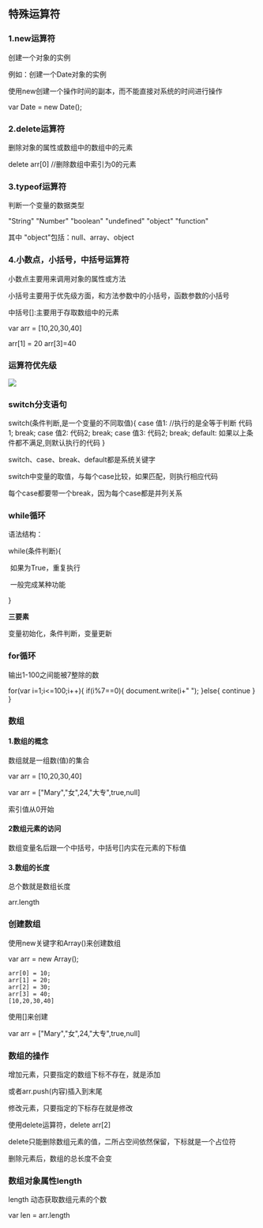 ## 特殊运算符

### 1.new运算符

创建一个对象的实例

例如：创建一个Date对象的实例

使用new创建一个操作时间的副本，而不能直接对系统的时间进行操作

var Date = new Date();

### 2.delete运算符

删除对象的属性或数组中的数组中的元素

delete arr[0]  //删除数组中索引为0的元素

### 3.typeof运算符

判断一个变量的数据类型

"String" "Number" "boolean" "undefined" "object" "function"

其中 "object"包括：null、array、object

### 4.小数点，小括号，中括号运算符

小数点主要用来调用对象的属性或方法

小括号主要用于优先级方面，和方法参数中的小括号，函数参数的小括号

中括号[]:主要用于存取数组中的元素

var arr = [10,20,30,40]

arr[1] = 20     arr[3]=40

### 运算符优先级

![](C:\Users\lwq\Desktop\web\js第一天\img\image_4.png)

### switch分支语句

switch(条件判断,是一个变量的不同取值){
  case 值1:  //执行的是全等于判断
  	  代码1;
  	  break;
   case 值2:
  	  代码2;
  	  break;
   case 值3:
  	  代码2;
  	  break;
  	default:
  		如果以上条件都不满足,则默认执行的代码
}

switch、case、break、default都是系统关键字

switch中变量的取值，与每个case比较，如果匹配，则执行相应代码

每个case都要带一个break，因为每个case都是并列关系

### while循环

语法结构：

while(条件判断){

​		如果为True，重复执行

​		一般完成某种功能

}

**三要素**

变量初始化，条件判断，变量更新

### for循环

输出1-100之间能被7整除的数

for(var i=1;i<=100;i++){
				if(i%7==0){
					document.write(i+" ");
				}else{
					continue
				}
			}

### 数组

#### 1.数组的概念

数组就是一组数(值)的集合

var arr = [10,20,30,40]

var arr = ["Mary","女",24,"大专",true,null]

索引值从0开始

#### 2数组元素的访问

数组变量名后跟一个中括号，中括号[]内实在元素的下标值

#### 3.数组的长度

总个数就是数组长度

arr.length

### 创建数组

使用new关键字和Array()来创建数组

var arr = new Array();

```
arr[0] = 10;
arr[1] = 20;
arr[2] = 30;
arr[3] = 40;
[10,20,30,40]
```

使用[]来创建

var arr = ["Mary","女",24,"大专",true,null]

### 数组的操作

增加元素，只要指定的数组下标不存在，就是添加

或者arr.push(内容)插入到末尾

修改元素，只要指定的下标存在就是修改

使用delete运算符，delete arr[2]

delete只能删除数组元素的值，二所占空间依然保留，下标就是一个占位符

删除元素后，数组的总长度不会变

### 数组对象属性length

length 动态获取数组元素的个数

var len = arr.length



